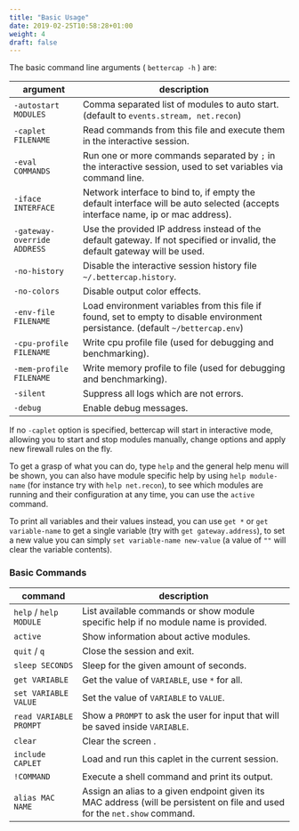 ```yaml
---
title: "Basic Usage"
date: 2019-02-25T10:58:28+01:00
weight: 4
draft: false
---
```


The basic command line arguments ( `bettercap -h` ) are:

|    argument   |  description  |
| ------------- | ------------- |
| `-autostart MODULES` | Comma separated list of modules to auto start. (default to `events.stream, net.recon`) |
| `-caplet FILENAME` | Read commands from this file and execute them in the interactive session. |
| `-eval COMMANDS` | Run one or more commands separated by `;` in the interactive session, used to set variables via command line. |
| `-iface INTERFACE` | Network interface to bind to, if empty the default interface will be auto selected (accepts interface name, ip or mac address). |
| `-gateway-override ADDRESS` | Use the provided IP address instead of the default gateway. If not specified or invalid, the default gateway will be used. |
| `-no-history` | Disable the interactive session history file `~/.bettercap.history`. |
| `-no-colors` | Disable output color effects. |
| `-env-file FILENAME` | Load environment variables from this file if found, set to empty to disable environment persistance. (default `~/bettercap.env`) |
| `-cpu-profile FILENAME` | Write cpu profile file (used for debugging and benchmarking). |
| `-mem-profile FILENAME` | Write memory profile to file (used for debugging and benchmarking). |
| `-silent` | Suppress all logs which are not errors. |
| `-debug` | Enable debug messages. |

If no `-caplet` option is specified, bettercap will start in interactive mode, allowing you to start and stop modules manually, change options and apply new firewall rules on the fly.

To get a grasp of what you can do, type `help` and the general help menu will be shown, you can also have module specific help by using `help module-name` (for instance try with `help net.recon`), to see which modules are running and their configuration at any time, you can use the `active` command.

To print all variables and their values instead, you can use `get *` or `get variable-name` to get a single variable (try with `get gateway.address`), to set a new value you can simply `set variable-name new-value` (a value of `""` will clear the variable contents).

### Basic Commands 

| command | description |
| ------------- | ------------- |
| `help` / `help MODULE` | List available commands or show module specific help if no module name is provided. |
| `active` | Show information about active modules. |
| `quit` / `q` | Close the session and exit. |
| `sleep SECONDS` | Sleep for the given amount of seconds. |
| `get VARIABLE` | Get the value of `VARIABLE`, use `*` for all. |
| `set VARIABLE VALUE` | Set the value of `VARIABLE` to `VALUE`. |
| `read VARIABLE PROMPT` | Show a `PROMPT` to ask the user for input that will be saved inside `VARIABLE`. |
| `clear` | Clear the screen . |
| `include CAPLET` | Load and run this caplet in the current session. |
| `!COMMAND` | Execute a shell command and print its output. |
| `alias MAC NAME` | Assign an alias to a given endpoint given its MAC address (will be persistent on file and used for the `net.show` command. |
